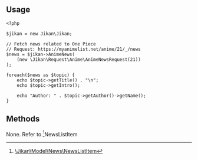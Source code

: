 ## Usage
```
<?php

$jikan = new Jikan\Jikan;

// Fetch news related to One Piece
// Request: https://myanimelist.net/anime/21/_/news
$news = $jikan->AnimeNews(
    (new \Jikan\Request\Anime\AnimeNewsRequest(21))
);

foreach($news as $topic) {
    echo $topic->getTitle() . "\n";
    echo $topic->getIntro();

    echo "Author: " . $topic->getAuthor()->getName();
}

```

## Methods
None. Refer to [^1]NewsListItem


[^1]: [\Jikan\Model\News\NewsListItem](/objects/model/common/news-list-item)